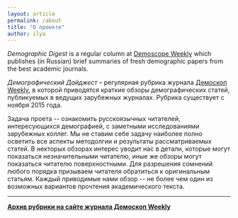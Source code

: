 ```yaml
---
layout: article
permalink: /about
title: "О проекте"
author: ilya
---
```


*Demographic Digest*  is a regular column at [Demoscope Weekly](http://demoscope.ru) which publishes (in Russian) brief summaries of fresh demographic papers from the best academic journals.

*Демографический Дайджест* – регулярная рубрика журнала [Демоскоп Weekly](http://demoscope.ru), в которой приводятся краткие обзоры демографических статей, публикуемых в ведущих зарубежных журналах. Рубрика существует с ноября 2015 года.

Задача проета -- ознакомить русскоязычных читателей, интересующихся демографией, с заметными исследованиями зарубежных коллег. Мы не ставим себе задачу наиболее полно осветить все аспекты методолгии и результаты рассматриваемых статей. В некторых обзорах интерес уводит нас в детали, которые могут показаться незначительными читателю, иные же обзоры могут показаться читателю поверхностными. Для разрешения сомнений любого порядка призываем читателя обратиться к оригинальным статьям. Каждый приводимые нами обзор -- не более чем один из возможных вариантов прочтения академического текста. 

***
**[Архив рубрики на сайте журнала Демоскоп Weekly](http://demoscope.ru/weekly/arc/arcdigest.php)**  